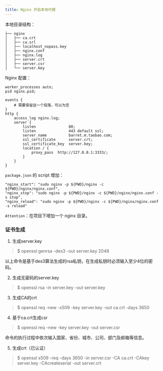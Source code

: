 ```yaml
---
title: Nginx 开启本地代理
---
```


本地目录结构：

```
├── nginx
│   ├── ca.crt
│   ├── ca.srl
│   ├── localhost_nopass.key
│   ├── nginx.conf
│   ├── nginx.log
│   ├── server.crt
│   ├── server.csr
│   └── server.key
```

Nginx 配置：

```
worker_processes auto;
pid nginx.pid;

events {
    # 需要保留这一个段落，可以为空
}
http {
    access_log nginx.log;
    server {
        listen               80;
        listen               443 default ssl;
        server_name          barret.m.taobao.com;
        ssl_certificate      server.crt;
        ssl_certificate_key  server.key;
        location / {
            proxy_pass  http://127.0.0.1:3333/;
        }
    }
}
```

`package.json` 的 script 增加：

```
"nginx_start": "sudo nginx -p ${PWD}/nginx -c ${PWD}/nginx/nginx.conf",
"nginx_stop": "sudo nginx -p ${PWD}/nginx -c ${PWD}/nginx/nginx.conf -s stop",
"nginx_reload": "sudo nginx -p ${PWD}/nginx -c ${PWD}/nginx/nginx.conf -s reload"
```

`Attention`：在项目下增加一个 nginx 目录。

### 证书生成

1. 生成server.key

> $ openssl genrsa -des3 -out server.key 2048

以上命令是基于des3算法生成的rsa私钥，在生成私钥时必须输入至少4位的密码。

2. 生成无密码的server.key

> $ openssl rsa -in server.key -out server.key

3. 生成CA的crt

> $ openssl req -new -x509 -key server.key -out ca.crt -days 3650 

4. 基于ca.crt生成csr

> $ openssl req -new -key server.key -out server.csr

命令的执行过程中依次输入国家、省份、城市、公司、部门及邮箱等信息。

5. 生成crt（已认证）

> $ openssl x509 -req -days 3650 -in server.csr -CA ca.crt -CAkey server.key -CAcreateserial -out server.crt

